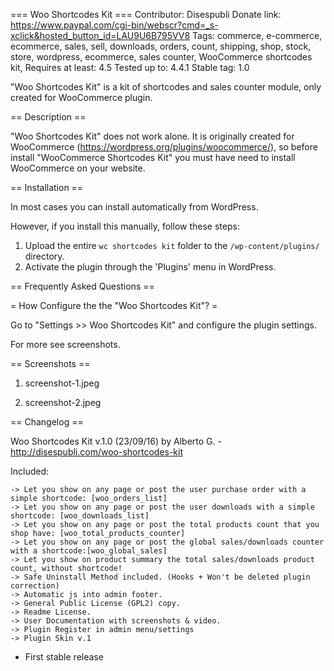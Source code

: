 === Woo Shortcodes Kit ===
Contributor: Disespubli
Donate link: https://www.paypal.com/cgi-bin/webscr?cmd=_s-xclick&hosted_button_id=LAU9U6B795VV8
Tags: commerce, e-commerce, ecommerce, sales, sell, downloads, orders, count, shipping, shop, stock, store, wordpress, ecommerce, sales counter, WooCommerce shortcodes kit, Requires at least: 4.5
Tested up to: 4.4.1
Stable tag: 1.0

"Woo Shortcodes Kit" is a kit of shortcodes and sales counter module, only created for WooCommerce plugin.

== Description ==

"Woo Shortcodes Kit" does not work alone. It is originally created for WooCommerce (https://wordpress.org/plugins/woocommerce/), so before install "WooCommerce Shortcodes Kit" you must have need to install WooCommerce on your website.

== Installation ==

In most cases you can install automatically from WordPress.

However, if you install this manually, follow these steps:

1. Upload the entire `wc shortcodes kit` folder to the `/wp-content/plugins/` directory.
2. Activate the plugin through the 'Plugins' menu in WordPress.



== Frequently Asked Questions ==

= How Configure the the "Woo Shortcodes Kit"? =

Go to "Settings >> Woo Shortcodes Kit" and configure the plugin settings.




For more see screenshots.


== Screenshots ==

1. screenshot-1.jpeg

2. screenshot-2.jpeg



== Changelog ==

Woo Shortcodes Kit v.1.0 (23/09/16) by Alberto G. - http://disespubli.com/woo-shortcodes-kit

Included:
	
	-> Let you show on any page or post the user purchase order with a simple shortcode: [woo_orders_list]
	-> Let you show on any page or post the user downloads with a simple shortcode: [woo_downloads_list]
	-> Let you show on any page or post the total products count that you shop have: [woo_total_products_counter]
	-> Let you show on any page or post the global sales/downloads counter with a shortcode:[woo_global_sales]
	-> Let you show on product summary the total sales/downloads product count, without shortcode!
	-> Safe Uninstall Method included. (Hooks + Won't be deleted plugin correction)
	-> Automatic js into admin footer.
	-> General Public License (GPL2) copy.
	-> Readme License.
	-> User Documentation with screenshots & video.
	-> Plugin Register in admin menu/settings
	-> Plugin Skin v.1
  
 * First stable release 

